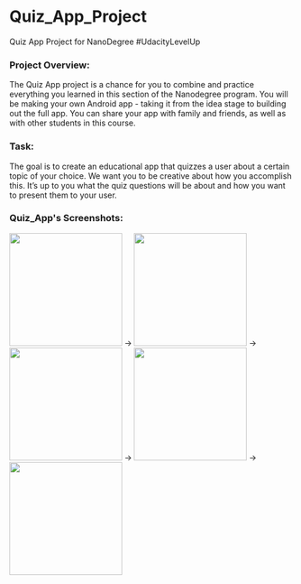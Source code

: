 # Quiz_App_Project
Quiz App Project for NanoDegree #UdacityLevelUp

### Project Overview:
The Quiz App project is a chance for you to combine and practice everything you learned in this section of the Nanodegree program. You will be making your own Android app - taking it from the idea stage to building out the full app. You can share your app with family and friends, as well as with other students in this course.

### Task:
The goal is to create an educational app that quizzes a user about a certain topic of your choice. We want you to be creative about how you accomplish this. It’s up to you what the quiz questions will be about and how you want to present them to your user.

### Quiz_App's Screenshots:
<img src="https://github.com/mobilotest/Quiz_App_Project/blob/master/images/one.png" width = 200> -> <img src="https://github.com/mobilotest/Quiz_App_Project/blob/master/images/two.png" width = 200> -> <img src="https://github.com/mobilotest/Quiz_App_Project/blob/master/images/three.png" width = 200> -> <img src="https://github.com/mobilotest/Quiz_App_Project/blob/master/images/four.png" width = 200> -> <img src="https://github.com/mobilotest/Quiz_App_Project/blob/master/images/five.png" width = 200>
